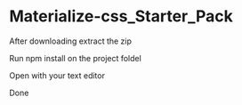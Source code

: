 # Materialize-css_Starter_Pack

After downloading extract the zip

Run npm install on the project foldel

Open with your text editor

Done
